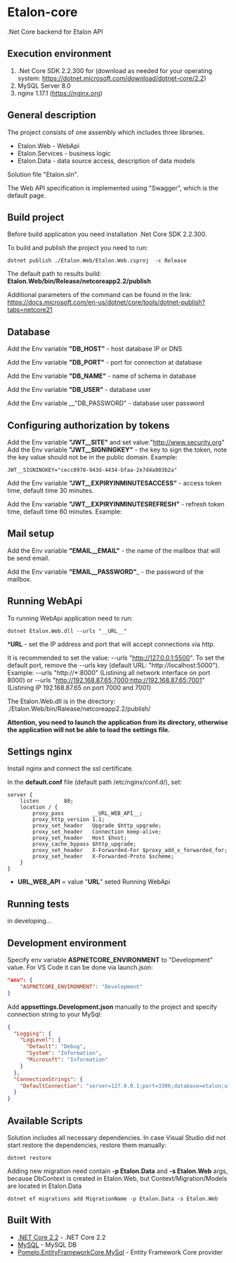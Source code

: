 # Etalon-core
.Net Core backend for Etalon API

## Execution environment
1. .Net Core SDK 2.2.300 for (download as needed for your operating system: https://dotnet.microsoft.com/download/dotnet-core/2.2)
2. MySQL Server 8.0
3. nginx 1.17.1 (https://nginx.org)

## General description

The project consists of one assembly which includes three libraries.

* Etalon.Web - WebApi
* Etalon.Services - business logic
* Etalon.Data - data source access, description of data models

Solution file "Etalon.sln".

The Web API specification is implemented using "Swagger", which is the default page.

## Build project

Before build application you need installation .Net Core SDK 2.2.300.

To build and publish the project you need to run:
```
dotnet publish ./Etalon.Web/Etalon.Web.csproj  -c Release
```
The default path to results build: __Etalon.Web/bin/Release/netcoreapp2.2/publish__

Additional parameters of the command can be found in the link: https://docs.microsoft.com/en-us/dotnet/core/tools/dotnet-publish?tabs=netcore21


## Database

Add the Env variable __"DB_HOST"__ - host database IP or DNS 

Add the Env variable __"DB_PORT"__ - port for connection at database

Add the Env variable __"DB_NAME"__ - name of schema in database 

Add the Env variable __"DB_USER"__ - database user 

Add the Env variable __"DB_PASSWORD" - database user password

## Configuring authorization by tokens

Add the Env variable __"JWT__SITE"__ and set value:"http://www.security.org"
Add the Env variable __"JWT__SIGNINGKEY"__ - the key to sign the token, note the key value should not be in the public domain. Example: 
```
JWT__SIGNINGKEY="cecc8978-943d-4434-bfaa-2e7d4a803b2a"
```
Add the Env variable __"JWT__EXPIRYINMINUTESACCESS"__ - access token time, default time 30 minutes. 

Add the Env variable __"JWT__EXPIRYINMINUTESREFRESH"__ - refresh token time, default time 60 minutes. Example:

## Mail setup

Add the Env variable __"EMAIL__EMAIL"__ - the name of the mailbox that will be send email.

Add the Env variable __"EMAIL__PASSWORD"___ - the password of the mailbox.

## Running WebApi

To running  WebApi application need to run:

```
dotnet Etalon.Web.dll --urls "__URL__"
```
*__URL__ - set the IP address and port that will accept connections via http. 

It is recommended to set the value: --urls "http://127.0.0.1:5500". To set the default port, remove the --urls key (default URL: "http://localhost:5000"). Example: --urls "http://*:8000" (Listining all network interface on port 8000) or --urls "http://192.168.87.65:7000;http://192.168.87.65:7001" (Listining IP 192.168.87.65 on port 7000 and 7001)

The Etalon.Web.dll is in the directory: ./Etalon.Web/bin/Ralease/netcoreapp2.2/publish/

**Attention, you need to launch the application from its directory, otherwise the application will not be able to load the settings file.**

## Settings nginx

Install nginx and connect the ssl certificate.

In the __default.conf__ file (default path /etc/nginx/conf.d/), set:

```
server {
    listen        80;
    location / {
        proxy_pass         __URL_WEB_API__;
        proxy_http_version 1.1;
        proxy_set_header   Upgrade $http_upgrade;
        proxy_set_header   Connection keep-alive;
        proxy_set_header   Host $host;
        proxy_cache_bypass $http_upgrade;
        proxy_set_header   X-Forwarded-For $proxy_add_x_forwarded_for;
        proxy_set_header   X-Forwarded-Proto $scheme;
    }
}

```
* __URL_WEB_API__ = value "__URL__" seted Running WebApi 

## Running tests

in developing...

## Development environment

Specify env variable **ASPNETCORE_ENVIRONMENT** to "Development" value. For VS Code it can be done via launch.json:

```json
"env": {
    "ASPNETCORE_ENVIRONMENT": "Development"
}
```

Add **appsettings.Development.json** manually to the project and specify connection string to your MySql:

```json
{
  "Logging": {
    "LogLevel": {
      "Default": "Debug",
      "System": "Information",
      "Microsoft": "Information"
    }
  },
  "ConnectionStrings": {
    "DefaultConnection": "server=127.0.0.1;port=3306;database=etalon;uid=root;password=123456"
  }
}
```

## Available Scripts

Solution includes all necessary dependencies. In case Visual Studio did not start restore the dependencies, restore them manually:

```
dotnet restore
```

Adding new migration need contain **-p Etalon.Data** and **-s Etalon.Web** args, because DbContext is created in Etalon.Web, but Context/Migration/Models are located in Etalon.Data

```
dotnet ef migrations add MigrationName -p Etalon.Data -s Etalon.Web
```

## Built With

* [.NET Core 2.2](https://dotnet.microsoft.com/download/dotnet-core/2.2) - .NET Core 2.2
* [MySQL](https://www.mysql.com/) - MySQL DB
* [Pomelo.EntityFrameworkCore.MySql](https://github.com/PomeloFoundation/Pomelo.EntityFrameworkCore.MySql) - Entity Framework Core provider
